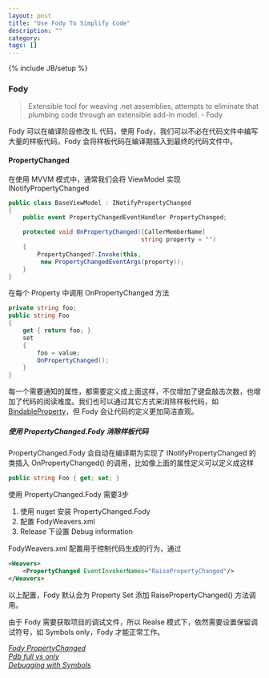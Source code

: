```yaml
---
layout: post
title: "Use Fody To Simplify Code"
description: ""
category: 
tags: []
---
```

{% include JB/setup %}

### Fody

> Extensible tool for weaving .net assemblies, attempts to eliminate that plumbing code through an extensible add-in model. - Fody

Fody 可以在编译阶段修改 IL 代码，使用 Fody，我们可以不必在代码文件中编写大量的样板代码，Fody 会将样板代码在编译期插入到最终的代码文件中。

#### PropertyChanged

在使用 MVVM 模式中，通常我们会将 ViewModel 实现 INotifyPropertyChanged

```csharp
public class BaseViewModel : INotifyPropertyChanged
{
    public event PropertyChangedEventHandler PropertyChanged;

    protected void OnPropertyChanged([CallerMemberName]
                                     string property = "")
    {
        PropertyChanged?.Invoke(this,
         new PropertyChangedEventArgs(property));
    }
}
```

在每个 Property 中调用 OnPropertyChanged 方法

```csharp
private string foo;
public string Foo
{
    get { return foo; }
    set
    {
        foo = value;
        OnPropertyChanged();
    }
}
```

每一个需要通知的属性，都需要定义成上面这样，不仅增加了键盘敲击次数，也增加了代码的阅读难度。我们也可以通过其它方式来消除样板代码，如 [BindableProperty](http://www.sullinger.us/blog/2014/12/20/good-bye-onpropertychanged-hello-bindableproperty)，但 Fody 会让代码的定义更加简洁直观。

##### 使用 PropertyChanged.Fody 消除样板代码

PropertyChanged.Fody 会自动在编译期为实现了 INotifyPropertyChanged 的类插入 OnPropertyChanged() 的调用，比如像上面的属性定义可以定义成这样

```csharp
public string Foo { get; set; }
```

使用 PropertyChanged.Fody 需要3步

1. 使用 nuget 安装 PropertyChanged.Fody
2. 配置 FodyWeavers.xml
3. Release 下设置 Debug information

FodyWeavers.xml 配置用于控制代码生成的行为，通过

```xml
<Weavers>
	<PropertyChanged EventInvokerNames="RaisePropertyChanged"/>
</Weavers>
```

以上配置，Fody 默认会为 Property Set 添加 RaisePropertyChanged() 方法调用。

由于 Fody 需要获取项目的调试文件，所以 Realse 模式下，依然需要设置保留调试符号，如 Symbols only，Fody 才能正常工作。

[*Fody PropertyChanged*](https://github.com/Fody/PropertyChanged)  
[*Pdb full vs only*](https://stackoverflow.com/questions/7713514/should-i-compile-release-builds-with-debug-info-as-full-or-pdb-only)  
[*Debugging with Symbols*](https://msdn.microsoft.com/en-us/library/windows/desktop/ee416588(v=vs.85).aspx#using_symbols_for_debugging)